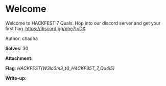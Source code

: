 # Welcome

Welcome to HACKFEST'7 Quals. Hop into our discord server and get your first flag.
https://discord.gg/phe7tvDX

Author: chadha

**Solves**: 30

**Attachment**:

**Flag**:  *HACKFEST{W3lc0m3_t0_H4CKF35T_7_Qu4l5}*

**Write-up**:
